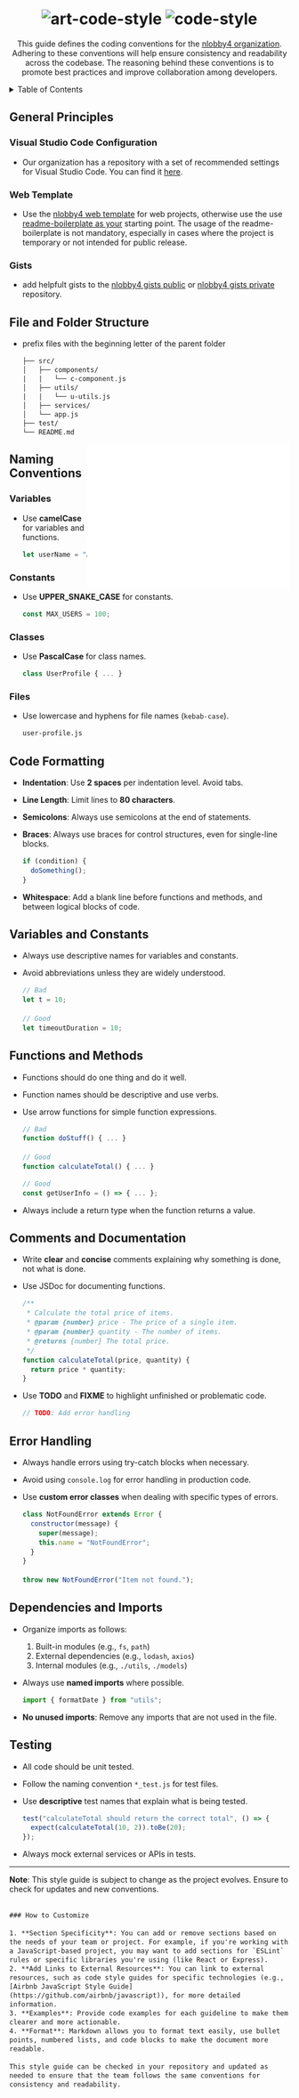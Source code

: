 <!-- ############################################# -->
<!-- Links -->

<!--
  Shields: https://shields.io/
  UTF8 Art: http://aa.en.utf8art.com/
  ASCII Art: https://www.asciiart.eu/
  ASCII Banners: https://patorjk.com/software/taag/
  Unicode Characters: https://www.amp-what.com/
  Braille Art: https://emojicombos.com/
  Spaces: https://jkorpela.fi/chars/spaces.html
  Color for SVG artworks:
    default     : #212529
    prefers dark: #F8F9FA
-- >

<!-- ############################################# -->
<!-- Header -->

<a id="readme-top"></a>

<h1 align="center">
  <img src="./.meta/art-code-style.svg" alt="art-code-style">
  <img src="./.meta/code-style.svg" alt="code-style">
</h1>

<!-- ############################################### -->
<!-- Description -->
<!-- Create a short repository descirption and add relevant links -->
<!-- IMPORTANT: replace the repository name in REQUEST FEATURE -->

<p align="center">
  This guide defines the coding conventions for the <a href="https://github.com/nlobby4"> nlobby4 organization</a>. Adhering to these conventions will help ensure consistency and readability across the codebase. The reasoning behind these conventions is to promote best practices and improve collaboration among developers.
</p>

<!-- ############################################# -->
<!-- Table of Contents -->
<!-- Create a Table of contents -->

<details>
  <summary>Table of Contents</summary>
  <ol>
    <ul>
      <li><a href="#general-principles">General Principles</a></li>
      <li><a href="#file-and-folder-structure">File and Folder Structure</a></li>
      <li><a href="#naming-conventions">Naming Conventions</a>
        <ul>
          <li><a href="#variables">Variables</a></li>
          <li><a href="#constants">Constants</a></li>
          <li><a href="#classes">Classes</a></li>
          <li><a href="#files">Files</a></li>
        </ul>
      </li>
      <li><a href="#code-formatting">Code Formatting</a></li>
      <li><a href="#variables-and-constants">Variables and Constants</a></li>
      <li><a href="#functions-and-methods">Functions and Methods</a></li>
      <li><a href="#comments-and-documentation">Comments and Documentation</a></li>
      <li><a href="#error-handling">Error Handling</a></li>
      <li><a href="#dependencies-and-imports">Dependencies and Imports</a></li>
      <li><a href="#testing">Testing</a></li>
    </ul>
  </ol>
</details>

<!-- ############################################# -->
<!-- Main Area -->
<!-- Write your basic readme markdown here -->

## General Principles

### **Visual Studio Code Configuration**

- Our organization has a repository with a set of recommended settings for Visual Studio Code. You can find it [here]().

### **Web Template**

- Use the [nlobby4 web template]() for web projects, otherwise use the use [readme-boilerplate as your]() starting point. The usage of the readme-boilerplate is not mandatory, especially in cases where the project is temporary or not intended for public release.

### **Gists**

- add helpfult gists to the [nlobby4 gists public]() or [nlobby4 gists private]() repository.

## File and Folder Structure

- prefix files with the beginning letter of the parent folder

  ```
  ├── src/
  │   ├── components/
  |   |   └── c-component.js
  │   ├── utils/
  |   |   └── u-utils.js
  │   ├── services/
  │   └── app.js
  ├── test/
  └── README.md
  ```

<!-- ############################################# -->
<!-- Footer -->
<!-- Add images of used libraries linking to their documentation here -->
<!-- All images have to be contained in the .meta folder -->

<img align="right" src="./.meta/art-footer.svg" alt="art-footer">

<!-- ############################################# -->
<!-- References -->
<!-- Add links to external resources here -->

## Naming Conventions

### Variables

- Use **camelCase** for variables and functions.
  ```javascript
  let userName = "Alice";
  ```

### Constants

- Use **UPPER_SNAKE_CASE** for constants.
  ```javascript
  const MAX_USERS = 100;
  ```

### Classes

- Use **PascalCase** for class names.
  ```javascript
  class UserProfile { ... }
  ```

### Files

- Use lowercase and hyphens for file names (`kebab-case`).
  ```bash
  user-profile.js
  ```

## Code Formatting

- **Indentation**: Use **2 spaces** per indentation level. Avoid tabs.
- **Line Length**: Limit lines to **80 characters**.
- **Semicolons**: Always use semicolons at the end of statements.
- **Braces**: Always use braces for control structures, even for single-line blocks.

  ```javascript
  if (condition) {
    doSomething();
  }
  ```

- **Whitespace**: Add a blank line before functions and methods, and between logical blocks of code.

## Variables and Constants

- Always use descriptive names for variables and constants.
- Avoid abbreviations unless they are widely understood.

  ```javascript
  // Bad
  let t = 10;

  // Good
  let timeoutDuration = 10;
  ```

## Functions and Methods

- Functions should do one thing and do it well.
- Function names should be descriptive and use verbs.
- Use arrow functions for simple function expressions.

  ```javascript
  // Bad
  function doStuff() { ... }

  // Good
  function calculateTotal() { ... }
  ```

  ```javascript
  // Good
  const getUserInfo = () => { ... };
  ```

- Always include a return type when the function returns a value.

## Comments and Documentation

- Write **clear** and **concise** comments explaining why something is done, not what is done.
- Use JSDoc for documenting functions.

  ```javascript
  /**
   * Calculate the total price of items.
   * @param {number} price - The price of a single item.
   * @param {number} quantity - The number of items.
   * @returns {number} The total price.
   */
  function calculateTotal(price, quantity) {
    return price * quantity;
  }
  ```

- Use **TODO** and **FIXME** to highlight unfinished or problematic code.

  ```javascript
  // TODO: Add error handling
  ```

## Error Handling

- Always handle errors using try-catch blocks when necessary.
- Avoid using `console.log` for error handling in production code.
- Use **custom error classes** when dealing with specific types of errors.

  ```javascript
  class NotFoundError extends Error {
    constructor(message) {
      super(message);
      this.name = "NotFoundError";
    }
  }

  throw new NotFoundError("Item not found.");
  ```

## Dependencies and Imports

- Organize imports as follows:
  1. Built-in modules (e.g., `fs`, `path`)
  2. External dependencies (e.g., `lodash`, `axios`)
  3. Internal modules (e.g., `./utils`, `./models`)
- Always use **named imports** where possible.

  ```javascript
  import { formatDate } from "utils";
  ```

- **No unused imports**: Remove any imports that are not used in the file.

## Testing

- All code should be unit tested.
- Follow the naming convention `*_test.js` for test files.
- Use **descriptive** test names that explain what is being tested.

  ```javascript
  test("calculateTotal should return the correct total", () => {
    expect(calculateTotal(10, 2)).toBe(20);
  });
  ```

- Always mock external services or APIs in tests.

---

**Note**: This style guide is subject to change as the project evolves. Ensure to check for updates and new conventions.

```

### How to Customize

1. **Section Specificity**: You can add or remove sections based on the needs of your team or project. For example, if you're working with a JavaScript-based project, you may want to add sections for `ESLint` rules or specific libraries you're using (like React or Express).
2. **Add Links to External Resources**: You can link to external resources, such as code style guides for specific technologies (e.g., [Airbnb JavaScript Style Guide](https://github.com/airbnb/javascript)), for more detailed information.
3. **Examples**: Provide code examples for each guideline to make them clearer and more actionable.
4. **Format**: Markdown allows you to format text easily, use bullet points, numbered lists, and code blocks to make the document more readable.

This style guide can be checked in your repository and updated as needed to ensure that the team follows the same conventions for consistency and readability.
```
